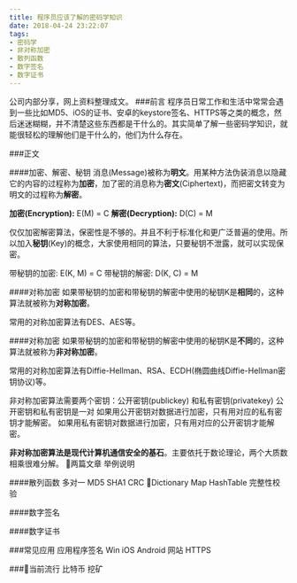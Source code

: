 ```yaml
---
title: 程序员应该了解的密码学知识
date: 2018-04-24 23:22:07
tags:
- 密码学
- 非对称加密
- 散列函数
- 数字签名
- 数字证书
---
```

公司内部分享，网上资料整理成文。
###前言
程序员日常工作和生活中常常会遇到一些比如MD5、iOS的证书、安卓的keystore签名、HTTPS等之类的概念，然后迷迷糊糊，并不清楚这些东西都是干什么的。其实简单了解一些密码学知识，就能很轻松的理解他们是干什么的，他们为什么存在。

<!--more-->

###正文

####加密、解密、秘钥
消息(Message)被称为**明文**。用某种方法伪装消息以隐藏它的内容的过程称为**加密**，加了密的消息称为**密文**(Ciphertext)，而把密文转变为明文的过程称为**解密**。

**加密(Encryption):** E(M) = C
**解密(Decryption):** D(C) = M

仅仅加密解密算法，保密性是不够的。并且不利于标准化和更广泛普遍的使用。所以加入**秘钥**(Key)的概念，大家使用相同的算法，只要秘钥不泄露，就可以实现保密。

带秘钥的加密: E(K, M) = C
带秘钥的解密: D(K, C) = M

####对称加密
如果带秘钥的加密和带秘钥的解密中使用的秘钥K是**相同**的，这种算法就被称为**对称加密**。

常用的对称加密算法有DES、AES等。

####对称加密
如果带秘钥的加密和带秘钥的解密中使用的秘钥K是**不同**的，这种算法就被称为**非对称加密**。

常用的对称加密算法有Diffie-Hellman、RSA、ECDH(椭圆曲线Diffie-Hellman密钥协议)等。

非对称加密算法需要两个密钥：公开密钥(publickey) 和私有密钥(privatekey)
公开密钥和私有密钥是一对
如果用公开密钥对数据进行加密，只有用对应的私有密钥才能解密。
如果用私有密钥对数据进行加密，只有用对应的公开密钥才能解密。

**非对称加密算法是现代计算机通信安全的基石**。主要依托于数论理论，两个大质数相乘很难分解。
两篇文章
举例说明

####散列函数
多对一
MD5 SHA1 CRC
Dictionary Map HashTable
完整性校验

####数字签名

####数字证书

###常见应用
应用程序签名 Win iOS Android
网站 HTTPS

###当前流行
比特币 挖矿
